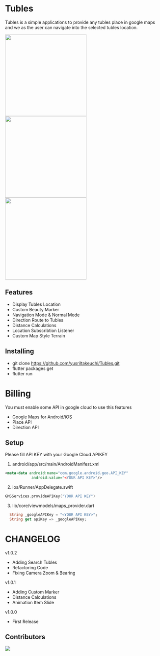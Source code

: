 # Tubles
Tubles is a simple applications to provide any tubles place
    in google maps and we as the user can navigate into the selected tubles location.

<p>
<img  src="https://i.ibb.co/MhxgsDL/Screenshot-2020-05-24-23-22-57-390-com-yurani-tubles.jpg"  width=265/>
<img  src="https://i.ibb.co/HVc3wxm/Screenshot-2020-05-24-22-05-22-593-com-yurani-tubles.jpg"  width=265/>
<img  src="https://i.ibb.co/rGyDxwK/Screenshot-2020-05-23-15-42-49-418-com-yurani-tubles.jpg"  width=265/>
</p>

## Features
- Display Tubles Location
- Custom Beauty Marker
- Navigation Mode & Normal Mode
- Direction Route to Tubles
- Distance Calculations
- Location Subscribtion Listener
- Custom Map Style Terrain

## Installing
- git clone https://github.com/yusriltakeuchi/Tubles.git
- flutter packages get
- flutter run

# Billing
You must enable some API in google cloud to use this features
- Google Maps for Android/iOS
- Place API 
- Direction API

## Setup
Please fill API KEY with your Google Cloud APIKEY
1. android/app/src/main/AndroidManifest.xml
```xml
<meta-data android:name="com.google.android.geo.API_KEY"
            android:value="<YOUR API KEY>"/>
```

2. ios/Runner/AppDelegate.swift
```swift
GMSServices.provideAPIKey("YOUR API KEY")
```

3. lib/core/viewmodels/maps_provider.dart
```dart
  String _googleAPIKey = "<YOUR API KEY>";
  String get apiKey => _googleAPIKey;
```

# CHANGELOG

v1.0.2
- Adding Search Tubles
- Refactoring Code
- Fixing Camera Zoom & Bearing

v1.0.1
- Adding Custom Marker
- Distance Calculations
- Animation Item Slide

v1.0.0
- First Release

## Contributors

<a href="https://github.com/yusriltakeuchi/tubles/graphs/contributors">
  <img src="https://contrib.rocks/image?repo=yusriltakeuchi/tubles" />
</a>
